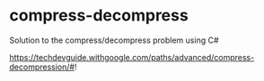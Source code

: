 # compress-decompress

Solution to the compress/decompress problem using C#

https://techdevguide.withgoogle.com/paths/advanced/compress-decompression/#!
